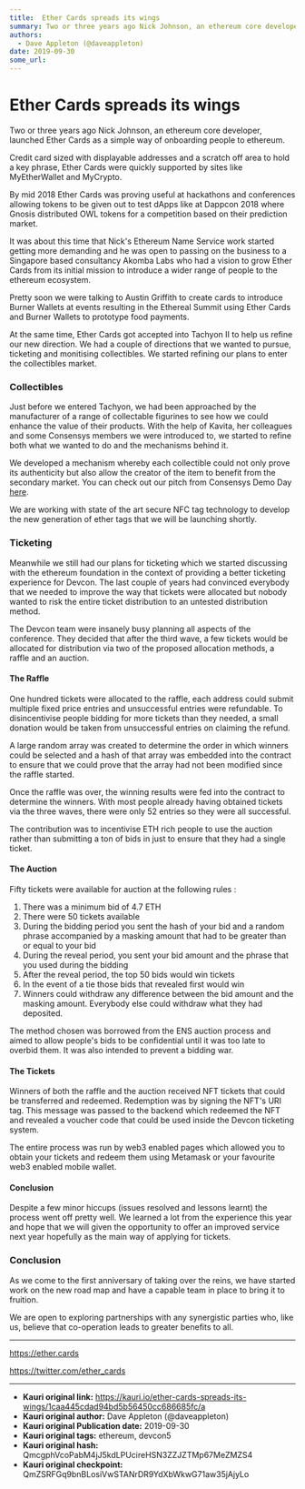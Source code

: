 ```yaml
---
title:  Ether Cards spreads its wings
summary: Two or three years ago Nick Johnson, an ethereum core developer, launched Ether Cards as a simple way of onboarding people to ethereum. Credit card sized with displayable addresses and a scratch off area to hold a key phrase, Ether Cards were quickly supported by sites like MyEtherWallet and MyCrypto. By mid 2018 Ether Cards was proving useful at hackathons and conferences allowing tokens to be given out to test dApps like at Dappcon 2018 where Gnosis distributed OWL tokens for a competition bas
authors:
  - Dave Appleton (@daveappleton)
date: 2019-09-30
some_url: 
---
```


#  Ether Cards spreads its wings



Two or three years ago Nick Johnson, an ethereum core developer, launched Ether Cards as a simple way of onboarding people to ethereum.

Credit card sized with displayable addresses and a scratch off area to hold a key phrase, Ether Cards were quickly supported by sites like MyEtherWallet and MyCrypto.

By mid 2018 Ether Cards was proving useful at hackathons and conferences allowing tokens to be given out to test dApps like at Dappcon 2018 where Gnosis distributed OWL tokens for a competition based on their prediction market.

It was about this time that Nick's Ethereum Name Service work started getting more demanding and he was open to passing on the business to a Singapore based consultancy Akomba Labs who had a vision to grow Ether Cards from its initial mission to introduce a wider range of people to the ethereum ecosystem.

Pretty soon we were talking to Austin Griffith to create cards to introduce Burner Wallets at events resulting in the Ethereal Summit using Ether Cards and Burner Wallets to prototype food payments.

At the same time, Ether Cards got accepted into Tachyon II to help us refine our new direction. We had a couple of directions that we wanted to pursue, ticketing and monitising collectibles. We started refining our plans to enter the collectibles market.

### Collectibles

Just before we entered Tachyon, we had been approached by the manufacturer of a range of collectable figurines to see how we could enhance the value of their products. With the help of Kavita, her colleagues and some Consensys members we were introduced to, we started to refine both what we wanted to do and the mechanisms behind it.

We developed a mechanism whereby each collectible could not only prove its authenticity but also allow the creator of the item to benefit from the secondary market. You can check out our pitch from Consensys Demo Day [here](https://www.youtube.com/watch?v=ALuEGQ6rpxU).

We are working with state of the art secure NFC tag technology to develop the new generation of ether tags that we will be launching shortly.

### Ticketing

Meanwhile we still had our plans for ticketing which we started discussing with the ethereum foundation in the context of providing a better ticketing experience for Devcon. The last couple of years had convinced everybody that we needed to improve the way that tickets were allocated but nobody wanted to risk the entire ticket distribution to an untested  distribution method.

The Devcon team were insanely busy planning all aspects of the conference. They decided that after the third wave, a few tickets would be allocated for distribution via two of the proposed allocation methods, a raffle and an auction.

#### The Raffle

One hundred tickets were allocated to the raffle, each address could submit multiple fixed price entries and unsuccessful entries were refundable. To disincentivise people bidding for more tickets than they needed, a small donation would be taken from unsuccessful entries on claiming the refund.

A large random array was created to determine the order in which winners could be selected and a hash of that array was embedded into the contract to ensure that we could prove that the array had not been modified since the raffle started.

Once the raffle was over, the winning results were fed into the contract to determine the winners. With most people already having obtained tickets via the three waves, there were only 52 entries so they were all successful.

The contribution was to incentivise ETH rich people to use the auction rather than submitting a ton of bids in just to ensure that they had a single ticket.

#### The Auction

Fifty tickets were available for auction at the following rules :

1. There was a minimum bid of 4.7 ETH
2. There were 50 tickets available
3. During the bidding period you sent the hash of your bid and a random phrase accompanied by a masking amount that had to be greater than or equal to your bid
4. During the reveal period, you sent your bid amount and the phrase that you used during the bidding
5. After the reveal period, the top 50 bids would win tickets
6. In the event of a tie those bids that revealed first would win
7. Winners could withdraw any difference between the bid amount and the masking amount. Everybody else could withdraw what they had deposited.

The method chosen was borrowed from the ENS auction process and aimed to allow people's bids to be confidential until it was too late to overbid them. It was also intended to prevent a bidding war.

#### The Tickets

Winners of both the raffle and the auction received NFT tickets that could be transferred and redeemed. Redemption was by signing the NFT's URI tag. This message was passed to the backend which redeemed the NFT and revealed a voucher code that could be used inside the Devcon ticketing system.

The entire process was run by web3 enabled pages which allowed you to obtain your tickets and redeem them using Metamask or your favourite web3 enabled mobile wallet.

#### Conclusion

Despite a few minor hiccups (issues resolved and lessons learnt) the process went off pretty well. We learned a lot from the experience this year and hope that we will given the opportunity to offer an improved service next year hopefully as the main way of applying for tickets.

### Conclusion

As we come to the first anniversary of taking over the reins, we have started work on the new road map and have a capable team in place to bring it to fruition.

We are open to exploring partnerships with any synergistic parties who, like us, believe that co-operation leads to greater benefits to all.

----
https://ether.cards

https://twitter.com/ether_cards


---

- **Kauri original link:** https://kauri.io/ether-cards-spreads-its-wings/1caa445cdad94bd5b56450cc686685fc/a
- **Kauri original author:** Dave Appleton (@daveappleton)
- **Kauri original Publication date:** 2019-09-30
- **Kauri original tags:** ethereum, devcon5
- **Kauri original hash:** QmcgphVcoPabM4jJ5kdLPUcireHSN3ZZJZTMp67MeZMZS4
- **Kauri original checkpoint:** QmZSRFGq9bnBLosiVwSTANrDR9YdXbWkwG71aw35jAjyLo



